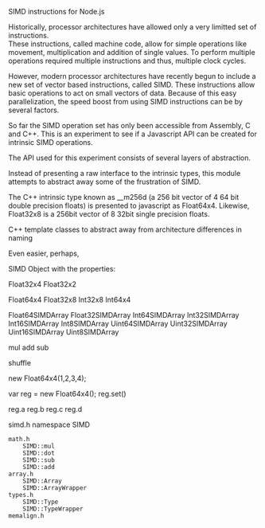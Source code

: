 
SIMD instructions for Node.js





Historically, processor architectures have allowed only a very limitted set of instructions.  
These instructions, called machine code, allow for simple operations like movement, multiplication and addition of single values.  To perform multiple operations required multiple instructions and thus, multiple clock cycles.

However, modern processor architectures have recently begun to include a new set of vector based instructions, called SIMD.  These instructions allow basic operations to act on small vectors of data. Because of this easy parallelization, the speed boost from using SIMD instructions can be by several factors.

So far the SIMD operation set has only been accessible from Assembly, C and C++. This is an experiment to see if a Javascript API can be created for intrinsic SIMD operations.


The API used for this experiment consists of several layers of abstraction.

Instead of presenting a raw interface to the intrinsic types, this module attempts to abstract away some of the frustration of SIMD.

The C++ intrinsic type known as __m256d (a 256 bit vector of 4 64 bit double precision floats) is presented to javascript as Float64x4. Likewise, Float32x8 is a 256bit vector of 8 32bit single precision floats.

C++ template classes to abstract away from architecture differences in naming

Even easier, perhaps, 

SIMD Object with the properties:


<!-- 128bit  -->
Float32x4
Float32x2

<!-- 256bit SSE -->
Float64x4
Float32x8
Int32x8
Int64x4


<!-- Arrays -->
Float64SIMDArray
Float32SIMDArray
Int64SIMDArray
Int32SIMDArray
Int16SIMDArray
Int8SIMDArray
Uint64SIMDArray
Uint32SIMDArray
Uint16SIMDArray
Uint8SIMDArray

<!-- Functions -->
mul
add
sub

shuffle


new Float64x4(1,2,3,4);



var reg = new Float64x4();
reg.set()

reg.a
reg.b
reg.c
reg.d




<!-- 

 -->


simd.h
	namespace SIMD

	math.h
		SIMD::mul
		SIMD::dot
		SIMD::sub
		SIMD::add
	array.h
		SIMD::Array
		SIMD::ArrayWrapper
	types.h
		SIMD::Type
		SIMD::TypeWrapper
	memalign.h




